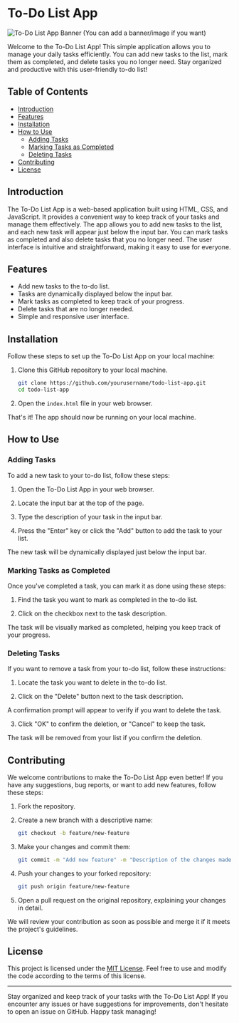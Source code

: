 # To-Do List App

![To-Do List App Banner](https://example.com/todo-list-banner.png) (You can add a banner/image if you want)

Welcome to the To-Do List App! This simple application allows you to manage your daily tasks efficiently. You can add new tasks to the list, mark them as completed, and delete tasks you no longer need. Stay organized and productive with this user-friendly to-do list!

## Table of Contents

- [Introduction](#introduction)
- [Features](#features)
- [Installation](#installation)
- [How to Use](#how-to-use)
  - [Adding Tasks](#adding-tasks)
  - [Marking Tasks as Completed](#marking-tasks-as-completed)
  - [Deleting Tasks](#deleting-tasks)
- [Contributing](#contributing)
- [License](#license)

## Introduction

The To-Do List App is a web-based application built using HTML, CSS, and JavaScript. It provides a convenient way to keep track of your tasks and manage them effectively. The app allows you to add new tasks to the list, and each new task will appear just below the input bar. You can mark tasks as completed and also delete tasks that you no longer need. The user interface is intuitive and straightforward, making it easy to use for everyone.

## Features

- Add new tasks to the to-do list.
- Tasks are dynamically displayed below the input bar.
- Mark tasks as completed to keep track of your progress.
- Delete tasks that are no longer needed.
- Simple and responsive user interface.

## Installation

Follow these steps to set up the To-Do List App on your local machine:

1. Clone this GitHub repository to your local machine.
   ```bash
   git clone https://github.com/yourusername/todo-list-app.git
   cd todo-list-app
   ```

2. Open the `index.html` file in your web browser.

That's it! The app should now be running on your local machine.

## How to Use

### Adding Tasks

To add a new task to your to-do list, follow these steps:

1. Open the To-Do List App in your web browser.

2. Locate the input bar at the top of the page.

3. Type the description of your task in the input bar.

4. Press the "Enter" key or click the "Add" button to add the task to your list.

The new task will be dynamically displayed just below the input bar.

### Marking Tasks as Completed

Once you've completed a task, you can mark it as done using these steps:

1. Find the task you want to mark as completed in the to-do list.

2. Click on the checkbox next to the task description.

The task will be visually marked as completed, helping you keep track of your progress.

### Deleting Tasks

If you want to remove a task from your to-do list, follow these instructions:

1. Locate the task you want to delete in the to-do list.

2. Click on the "Delete" button next to the task description.

A confirmation prompt will appear to verify if you want to delete the task.

3. Click "OK" to confirm the deletion, or "Cancel" to keep the task.

The task will be removed from your list if you confirm the deletion.

## Contributing

We welcome contributions to make the To-Do List App even better! If you have any suggestions, bug reports, or want to add new features, follow these steps:

1. Fork the repository.

2. Create a new branch with a descriptive name:
   ```bash
   git checkout -b feature/new-feature
   ```

3. Make your changes and commit them:
   ```bash
   git commit -m "Add new feature" -m "Description of the changes made"
   ```

4. Push your changes to your forked repository:
   ```bash
   git push origin feature/new-feature
   ```

5. Open a pull request on the original repository, explaining your changes in detail.

We will review your contribution as soon as possible and merge it if it meets the project's guidelines.

## License

This project is licensed under the [MIT License](LICENSE). Feel free to use and modify the code according to the terms of this license.

---

Stay organized and keep track of your tasks with the To-Do List App! If you encounter any issues or have suggestions for improvements, don't hesitate to open an issue on GitHub. Happy task managing!
